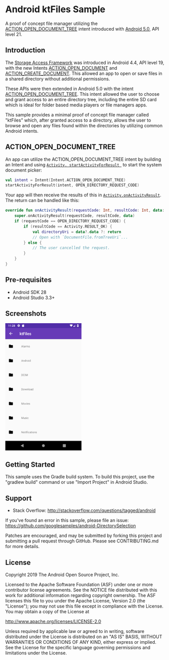 
# Android ktFiles Sample

A proof of concept file manager utilizing the
[ACTION_OPEN_DOCUMENT_TREE](https://developer.android.com/reference/android/content/Intent.html#ACTION_OPEN_DOCUMENT_TREE)
intent introduced with [Android 5.0](https://www.android.com/versions/lollipop-5-0/), API level 21.

## Introduction

The [Storage Access Framework](https://developer.android.com/guide/topics/providers/document-provider)
was introduced in Android 4.4, API level 19, with the new Intents
[ACTION_OPEN_DOCUMENT](https://developer.android.com/reference/android/content/Intent.html#ACTION_OPEN_DOCUMENT)
and
[ACTION_CREATE_DOCUMENT](https://developer.android.com/reference/android/content/Intent.html#ACTION_CREATE_DOCUMENT).
This allowed an app to open or save files in a shared directory without additional permissions.

These APIs were then extended in Android 5.0 with the intent
[ACTION_OPEN_DOCUMENT_TREE](https://developer.android.com/reference/android/content/Intent.html#ACTION_OPEN_DOCUMENT_TREE).
This intent allowed the user to choose and grant access to an entire directory tree, including the
entire SD card which is ideal for folder based media players or file managers apps.

This sample provides a minimal proof of concept file manager called "ktFiles" which,
after granted access to a directory, allows the user to browse and open
any files found within the directories by utilizing common Android intents.

## ACTION_OPEN_DOCUMENT_TREE

An app can utilize the ACTION_OPEN_DOCUMENT_TREE intent by building an Intent and using
[`Activity. startActivityForResult `](https://developer.android.com/reference/android/app/Activity#startActivityForResult(android.content.Intent,%20int,%20android.os.Bundle))
to start the system document picker:

```kotlin
val intent = Intent(Intent.ACTION_OPEN_DOCUMENT_TREE)
startActivityForResult(intent, OPEN_DIRECTORY_REQUEST_CODE)
```

Your app will then receive the results of this in [`Activity.onActivityResult`](https://developer.android.com/reference/android/app/Activity.html#onActivityResult(int,%20int,%20android.content.Intent)).
The return can be handled like this:

```kotlin
override fun onActivityResult(requestCode: Int, resultCode: Int, data: Intent?) {
    super.onActivityResult(requestCode, resultCode, data)
    if (requestCode == OPEN_DIRECTORY_REQUEST_CODE) {
        if (resultCode == Activity.RESULT_OK) {
            val directoryUri = data?.data ?: return
            // Open with `DocumentFile.fromTreeUri`...
        } else {
            // The user cancelled the request.
        }
    }
}
```

## Pre-requisites

- Android SDK 28
- Android Studio 3.3+

## Screenshots

<img src="screenshots/browse.png" height="400" alt="Screenshot of the browse screen"/>

## Getting Started

This sample uses the Gradle build system. To build this project, use the
"gradlew build" command or use "Import Project" in Android Studio.

## Support

- Stack Overflow: http://stackoverflow.com/questions/tagged/android

If you've found an error in this sample, please file an issue:
https://github.com/googlesamples/android-DirectorySelection

Patches are encouraged, and may be submitted by forking this project and
submitting a pull request through GitHub. Please see CONTRIBUTING.md for more details.

License
-------

Copyright 2019 The Android Open Source Project, Inc.

Licensed to the Apache Software Foundation (ASF) under one or more contributor
license agreements.  See the NOTICE file distributed with this work for
additional information regarding copyright ownership.  The ASF licenses this
file to you under the Apache License, Version 2.0 (the "License"); you may not
use this file except in compliance with the License.  You may obtain a copy of
the License at

http://www.apache.org/licenses/LICENSE-2.0

Unless required by applicable law or agreed to in writing, software
distributed under the License is distributed on an "AS IS" BASIS, WITHOUT
WARRANTIES OR CONDITIONS OF ANY KIND, either express or implied.  See the
License for the specific language governing permissions and limitations under
the License.
